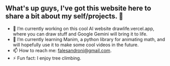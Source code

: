 ## What's up guys, I've got this website here to share a bit about my self/projects. 👋

- 🔭 I’m currently working on this cool AI website drawlife.vercel.app, where you can draw stuff and Google Gemini will bring it to life.
- 🌱 I’m currently learning Manim, a python library for animating math, and will hopefully use it to make some cool videos in the future.
- 📫 How to reach me: falesandroni@gmail.com.
- ⚡ Fun fact: I enjoy tree climbing.
